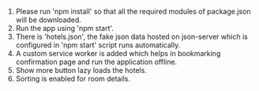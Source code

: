 1. Please run 'npm install' so that all the required modules of package.json will be downloaded.
2. Run the app using 'npm start'.
3. There is 'hotels.json', the fake json data hosted on json-server which is configured in 'npm start' script runs automatically.
4. A custom service worker is added which helps in bookmarking confirmation page and run the application offline.
5. Show more button lazy loads the hotels.
6. Sorting is enabled for room details.




